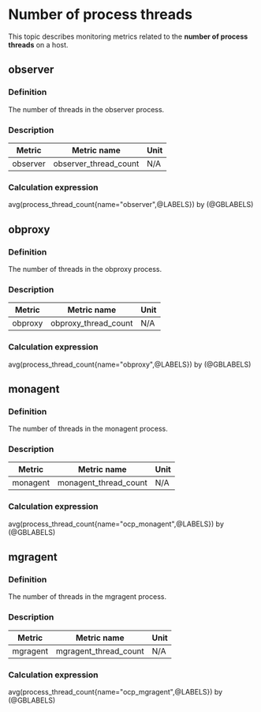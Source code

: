 # Number of process threads

This topic describes monitoring metrics related to the **number of process threads** on a host.

## observer

### Definition

The number of threads in the observer process.

### Description

| **Metric** | **Metric name** | **Unit** |
|---------|----------|--------|
| observer | observer_thread_count | N/A |

### Calculation expression

avg(process_thread_count{name="observer",@LABELS}) by (@GBLABELS)

## obproxy

### Definition

The number of threads in the obproxy process.

### Description

| **Metric** | **Metric name** | **Unit** |
|---------|----------|--------|
| obproxy | obproxy_thread_count | N/A |

### Calculation expression

avg(process_thread_count{name="obproxy",@LABELS}) by (@GBLABELS)

## monagent

### Definition

The number of threads in the monagent process.

### Description

| **Metric** | **Metric name** | **Unit** |
|---------|----------|--------|
| monagent | monagent_thread_count | N/A |

### Calculation expression

avg(process_thread_count{name="ocp_monagent",@LABELS}) by (@GBLABELS)

## mgragent

### Definition

The number of threads in the mgragent process.

### Description

| **Metric** | **Metric name** | **Unit** |
|---------|----------|--------|
| mgragent | mgragent_thread_count | N/A |

### Calculation expression

avg(process_thread_count{name="ocp_mgragent",@LABELS}) by (@GBLABELS)
